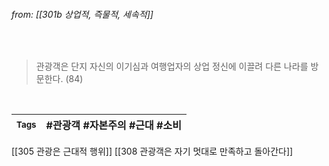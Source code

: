
###### from: [[301b 상업적, 즉물적, 세속적]]

<br/>

> 관광객은 단지 자신의 이기심과 여행업자의 상업 정신에 이끌려 다른 나라를 방문한다. (84)

<br/>

| <small> Tags </small> | #관광객  #자본주의  #근대  #소비 |
| --- | --- |

[[305 관광은 근대적 행위]]
[[308 관광객은 자기 멋대로 만족하고 돌아간다]]
